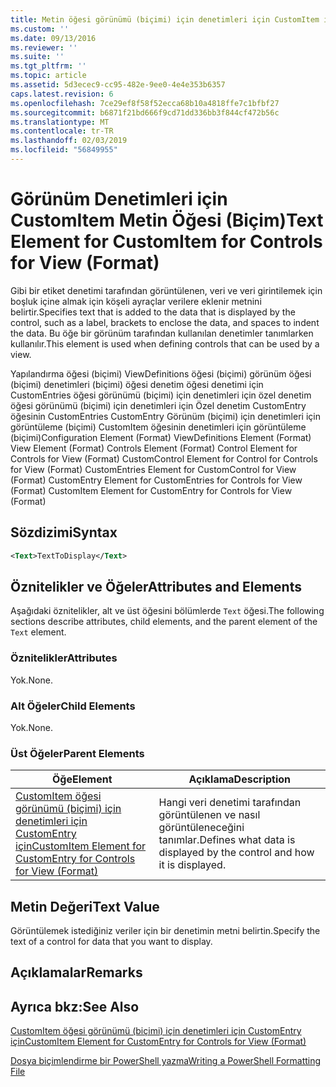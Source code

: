 ```yaml
---
title: Metin öğesi görünümü (biçimi) için denetimleri için CustomItem için | Microsoft Docs
ms.custom: ''
ms.date: 09/13/2016
ms.reviewer: ''
ms.suite: ''
ms.tgt_pltfrm: ''
ms.topic: article
ms.assetid: 5d3ecec9-cc95-482e-9ee0-4e4e353b6357
caps.latest.revision: 6
ms.openlocfilehash: 7ce29ef8f58f52ecca68b10a4818ffe7c1bfbf27
ms.sourcegitcommit: b6871f21bd666f9cd71dd336bb3f844cf472b56c
ms.translationtype: MT
ms.contentlocale: tr-TR
ms.lasthandoff: 02/03/2019
ms.locfileid: "56849955"
---
```

# <a name="text-element-for-customitem-for-controls-for-view-format"></a><span data-ttu-id="9b393-102">Görünüm Denetimleri için CustomItem Metin Öğesi (Biçim)</span><span class="sxs-lookup"><span data-stu-id="9b393-102">Text Element for CustomItem for Controls for View (Format)</span></span>

<span data-ttu-id="9b393-103">Gibi bir etiket denetimi tarafından görüntülenen, veri ve veri girintilemek için boşluk içine almak için köşeli ayraçlar verilere eklenir metnini belirtir.</span><span class="sxs-lookup"><span data-stu-id="9b393-103">Specifies text that is added to the data that is displayed by the control, such as a label, brackets to enclose the data, and spaces to indent the data.</span></span> <span data-ttu-id="9b393-104">Bu öğe bir görünüm tarafından kullanılan denetimler tanımlarken kullanılır.</span><span class="sxs-lookup"><span data-stu-id="9b393-104">This element is used when defining controls that can be used by a view.</span></span>

<span data-ttu-id="9b393-105">Yapılandırma öğesi (biçimi) ViewDefinitions öğesi (biçimi) görünüm öğesi (biçimi) denetimleri (biçimi) öğesi denetim öğesi denetimi için CustomEntries öğesi görünümü (biçimi) için denetimleri için özel denetim öğesi görünümü (biçimi) için denetimleri için Özel denetim CustomEntry öğesinin CustomEntries CustomEntry Görünüm (biçimi) için denetimleri için görüntüleme (biçimi) CustomItem öğesinin denetimleri için görüntüleme (biçimi)</span><span class="sxs-lookup"><span data-stu-id="9b393-105">Configuration Element (Format) ViewDefinitions Element (Format) View Element (Format) Controls Element (Format) Control Element for Controls for View (Format) CustomControl Element for Control for Controls for View (Format) CustomEntries Element for CustomControl for View (Format) CustomEntry Element for CustomEntries for Controls for View (Format) CustomItem Element for CustomEntry for Controls for View (Format)</span></span>

## <a name="syntax"></a><span data-ttu-id="9b393-106">Sözdizimi</span><span class="sxs-lookup"><span data-stu-id="9b393-106">Syntax</span></span>

```xml
<Text>TextToDisplay</Text>
```

## <a name="attributes-and-elements"></a><span data-ttu-id="9b393-107">Öznitelikler ve Öğeler</span><span class="sxs-lookup"><span data-stu-id="9b393-107">Attributes and Elements</span></span>

<span data-ttu-id="9b393-108">Aşağıdaki öznitelikler, alt ve üst öğesini bölümlerde `Text` öğesi.</span><span class="sxs-lookup"><span data-stu-id="9b393-108">The following sections describe attributes, child elements, and the parent element of the `Text` element.</span></span>

### <a name="attributes"></a><span data-ttu-id="9b393-109">Öznitelikler</span><span class="sxs-lookup"><span data-stu-id="9b393-109">Attributes</span></span>

<span data-ttu-id="9b393-110">Yok.</span><span class="sxs-lookup"><span data-stu-id="9b393-110">None.</span></span>

### <a name="child-elements"></a><span data-ttu-id="9b393-111">Alt Öğeler</span><span class="sxs-lookup"><span data-stu-id="9b393-111">Child Elements</span></span>

<span data-ttu-id="9b393-112">Yok.</span><span class="sxs-lookup"><span data-stu-id="9b393-112">None.</span></span>

### <a name="parent-elements"></a><span data-ttu-id="9b393-113">Üst Öğeler</span><span class="sxs-lookup"><span data-stu-id="9b393-113">Parent Elements</span></span>

|<span data-ttu-id="9b393-114">Öğe</span><span class="sxs-lookup"><span data-stu-id="9b393-114">Element</span></span>|<span data-ttu-id="9b393-115">Açıklama</span><span class="sxs-lookup"><span data-stu-id="9b393-115">Description</span></span>|
|-------------|-----------------|
|[<span data-ttu-id="9b393-116">CustomItem öğesi görünümü (biçimi) için denetimleri için CustomEntry için</span><span class="sxs-lookup"><span data-stu-id="9b393-116">CustomItem Element for CustomEntry for Controls for View (Format)</span></span>](./customitem-element-for-customentry-for-controls-for-view-format.md)|<span data-ttu-id="9b393-117">Hangi veri denetimi tarafından görüntülenen ve nasıl görüntüleneceğini tanımlar.</span><span class="sxs-lookup"><span data-stu-id="9b393-117">Defines what data is displayed by the control and how it is displayed.</span></span>|

## <a name="text-value"></a><span data-ttu-id="9b393-118">Metin Değeri</span><span class="sxs-lookup"><span data-stu-id="9b393-118">Text Value</span></span>

<span data-ttu-id="9b393-119">Görüntülemek istediğiniz veriler için bir denetimin metni belirtin.</span><span class="sxs-lookup"><span data-stu-id="9b393-119">Specify the text of a control for data that you want to display.</span></span>

## <a name="remarks"></a><span data-ttu-id="9b393-120">Açıklamalar</span><span class="sxs-lookup"><span data-stu-id="9b393-120">Remarks</span></span>

## <a name="see-also"></a><span data-ttu-id="9b393-121">Ayrıca bkz:</span><span class="sxs-lookup"><span data-stu-id="9b393-121">See Also</span></span>

[<span data-ttu-id="9b393-122">CustomItem öğesi görünümü (biçimi) için denetimleri için CustomEntry için</span><span class="sxs-lookup"><span data-stu-id="9b393-122">CustomItem Element for CustomEntry for Controls for View (Format)</span></span>](./customitem-element-for-customentry-for-controls-for-view-format.md)

[<span data-ttu-id="9b393-123">Dosya biçimlendirme bir PowerShell yazma</span><span class="sxs-lookup"><span data-stu-id="9b393-123">Writing a PowerShell Formatting File</span></span>](./writing-a-powershell-formatting-file.md)
